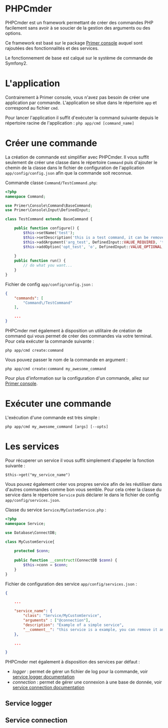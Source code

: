# PHPCmder
PHPCmder est un framework permettant de créer des commandes PHP facilement sans avoir à se soucier de la gestion des arguments ou des options.

Ce framework est basé sur le package [Primer console](https://github.com/alex-phillips/Primer-Console) auquel sont rajoutées des fonctionnalités et des services.

Le fonctionnement de base est calqué sur le système de commande de Symfony2.

# L'application

Contrairement à Primer console, vous n'avez pas besoin de créer une application par commande. L'application se situe dans le répertoire `app` et correspond au fichier `cmd`.

Pour lancer l'application il suffit d'exécuter la command suivante depuis le répertoire racine de l'application : `php app/cmd [command_name]`

# Créer une commande

La création de commande est simplifier avec PHPCmder. Il vous suffit seulement de créer une classe dans le répertoire `Command` puis d'ajouter le chemin de la classe dans le fichier de configuration de l'application `app/config/config.json` afin que la commande soit reconnue.

Commande classe `Command/TestCommand.php`: 
```php
<?php
namespace Command;

use Primer\Console\Command\BaseCommand;
use Primer\Console\Input\DefinedInput;

class TestCommand extends BaseCommand {

    public function configure() {
        $this->setName('test');
        $this->setDescription('this is a test command, it can be remove.');
        $this->addArgument('arg_test', DefinedInput::VALUE_REQUIRED, 'this is a test argument');
        $this->addOption('opt_test', 'o', DefinedInput::VALUE_OPTIONAL, 'this is a test option', 'this is a test option');
        
    }
    public function run() {
        // do what you want...
    }
}
```
Fichier de config `app/config/config.json` :
```json
{
    "commands": [
        "Command\/TestCommand"
    ],

    ...
}
```

PHPCmder met également à disposition un utilitaire de création de command qui vous permet de créer des commandes via votre terminal.
Pour cela exécuter la commande suivante :

`php app/cmd create:command`

Vous pouvez passer le nom de la commande en argument :

`php app/cmd create:command my_awesome_command`

Pour plus d'information sur la configuration d'un commande, allez sur [Primer console](https://github.com/alex-phillips/Primer-Console).

# Exécuter une commande

L'exécution d'une commande est très simple : 

`php app/cmd my_awesome_command [args] [--opts]`

# Les services

Pour récuperer un service il vous suffit simplement d'appeler la fonction suivante : 

`$this->get("my_service_name")`

Vous pouvez également créer vos propres service afin de les réutiliser dans d'autres commandes comme bon vous semble.
Pour cela créer la classe du service dans le répertoire `Service` puis déclarer le dans le fichier de config `app/config/services.json`.

Classe du service `Service/MyCustomService.php` :
```php
<?php
namespace Service;

use Database\ConnectDB;

class MyCustomService{
    
    protected $conn;
    
    public function __construct(ConnectDB $conn) {
        $this->conn = $conn;
    }
}
```
Fichier de configuration des service `app/config/services.json` :
```json
{

    ...

    "service_name": {
        "class": "Service/MyCustomService",
        "arguments" : ["@connection"],
        "description": "Example of a simple service",
        "__comment__": "this service is a example, you can remove it and 'Service/MyCustomService.php' file too."
    },

    ...

}
```

PHPCmder met également à disposition des services par défaut :

* _logger_ : permet de gérer un fichier de log pour la commande, voir [service logger documentation](http://todo.com)
* _connection_ : permet de gérer une connexion à une base de donnée, voir [service connection documentation](http://todo.com)

## Service logger

## Service connection